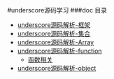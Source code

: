 #underscore源码学习
###doc 目录

* [underscore源码解析-框架](underscore_1)
* [underscore源码解析-集合](underscore_2) 
* [underscore源码解析-Array](underscore_3)
* [underscore源码解析-function](underscore_4)
	* [函数相关](underscore_4-1)
* [underscore源码解析-object](underscore_5)
